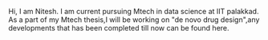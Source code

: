 Hi, I am Nitesh.
I am current pursuing Mtech in data science at IIT palakkad.
As a part of my Mtech thesis,I will be working on "de novo drug design",any developments that has been completed till now can be found here.
